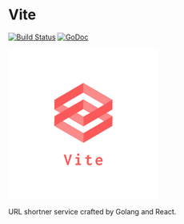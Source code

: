 # Vite

[![Build Status](https://travis-ci.org/imandaneshi/vite.svg?branch=master)](https://travis-ci.org/imandaneshi/vite)  [![GoDoc](https://godoc.org/github.com/Imandaneshi/vite?status.svg)](https://godoc.org/github.com/Imandaneshi/vite)

![Vite Logo](https://github.com/Imandaneshi/vite/raw/master/client/public/logos/logo_transparent_small.png)



URL shortner service crafted by Golang and React.
